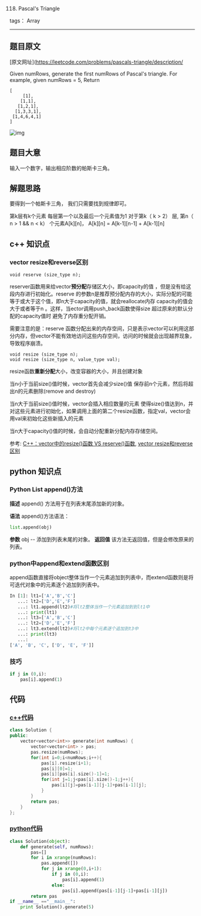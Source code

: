 118. Pascal's Triangle

tags： Array

---

## 题目原文
[原文网址](https://leetcode.com/problems/pascals-triangle/description/

Given numRows, generate the first numRows of Pascal's triangle.
For example, given numRows = 5,
Return

    [
         [1],
        [1,1],
       [1,2,1],
      [1,3,3,1],
     [1,4,6,4,1]
    ]

![img](https://upload.wikimedia.org/wikipedia/commons/0/0d/PascalTriangleAnimated2.gif)

## 题目大意

输入一个数字，输出相应阶数的帕斯卡三角。



## 解题思路

要得到一个帕斯卡三角， 我们只需要找到规律即可。

第k层有k个元素
每层第一个以及最后一个元素值为1
对于第k（ k > 2） 层, 第n（ n > 1 && n < k） 个元素A[k][n]， A[k][n] = A[k-1][n-1] + A[k-1][n]

## c++ 知识点

### vector resize和reverse区别

```
void reserve (size_type n);
```

reserver函数用来给vector**预分配**存储区大小，即capacity的值 ，但是没有给这段内存进行初始化。reserve 的参数n是推荐预分配内存的大小，实际分配的可能等于或大于这个值，即n大于capacity的值，就会reallocate内存 capacity的值会大于或者等于n 。这样，当ector调用push_back函数使得size 超过原来的默认分配的capacity值时 避免了内存重分配开销。

需要注意的是：reserve 函数分配出来的内存空间，只是表示vector可以利用这部分内存，但vector不能有效地访问这些内存空间，访问的时候就会出现越界现象，导致程序崩溃。

```
void resize (size_type n);
void resize (size_type n, value_type val);
```

resize函数**重新分配**大小，改变容器的大小，并且创建对象

当n小于当前size()值时候，vector首先会减少size()值 保存前n个元素，然后将超出n的元素删除(remove and destroy)

当n大于当前size()值时候，vector会插入相应数量的元素 使得size()值达到n，并对这些元素进行初始化，如果调用上面的第二个resize函数，指定val，vector会用val来初始化这些新插入的元素

当n大于capacity()值的时候，会自动分配重新分配内存存储空间。

参考: [C++：vector中的resize()函数 VS reserve()函数](https://www.cnblogs.com/biyeymyhjob/archive/2013/05/11/3072893.html), [vector resize和reverse区别](https://blog.csdn.net/yockie/article/details/7992057)

## python 知识点

### Python List append()方法

**描述**
append() 方法用于在列表末尾添加新的对象。

**语法**
append()方法语法：

```python
list.append(obj)
```

**参数**
obj -- 添加到列表末尾的对象。
**返回值**
该方法无返回值，但是会修改原来的列表。

### python中append和extend函数区别

append函数直接将object整体当作一个元素追加到列表中，而extend函数则是将可迭代对象中的元素逐个追加到列表中。

```python
In [1]: lt1=['A','B','C']
   ...: lt2=['D','E','F']
   ...: lt1.append(lt2)#将lt2整体当作一个元素追加到到lt1中
   ...: print(lt1)
   ...: lt3=['A','B','C']
   ...: lt2=['D','E','F']
   ...: lt3.extend(lt2)#将lt2中每个元素逐个追加到t3中
   ...: print(lt3)
   ...:
['A', 'B', 'C', ['D', 'E', 'F']]

```

### 技巧

```python
if j in (0,i):
	pas[i].append(1)
```



## 代码

### [c++代码](./src/cpp/Pascal'sTriangle.cpp)
```c++
class Solution {
public:
    vector<vector<int>> generate(int numRows) {
        vector<vector<int> > pas;
        pas.resize(numRows);
        for(int i=0;i<numRows;i++){
            pas[i].resize(i+1);
            pas[i][0]=1;
            pas[i][pas[i].size()-1]=1;
            for(int j=1;j<pas[i].size()-1;j++){
                pas[i][j]=pas[i-1][j-1]+pas[i-1][j];
            }
        }
        return pas;
    }
};
```

### [python代码](./src/python/Pascal'sTriangle.py)
```python
class Solution(object):
    def generate(self, numRows):
        pas=[]
        for i in xrange(numRows):
            pas.append([])
            for j in xrange(0,i+1):
                if j in (0,i):
                    pas[i].append(1)
                else:
                    pas[i].append(pas[i-1][j-1]+pas[i-1][j])
        return pas
if __name__ =="__main__":
    print Solution().generate(5)
```
